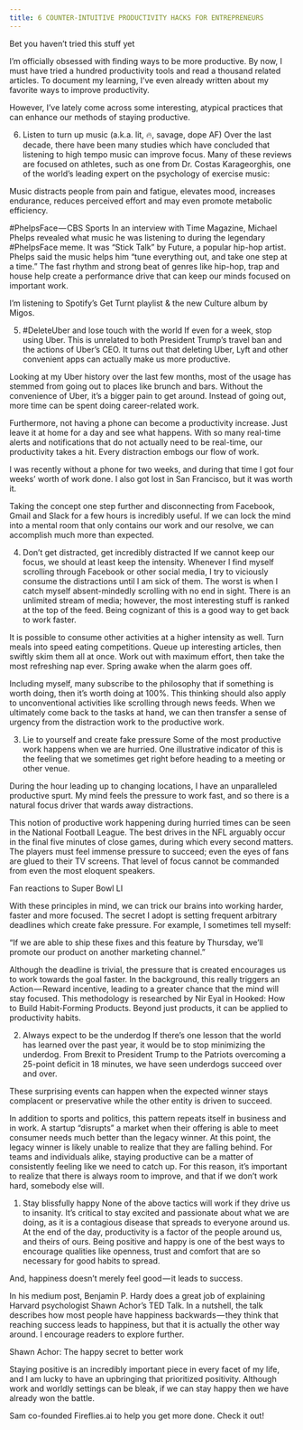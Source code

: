```yaml
---
title: 6 COUNTER-INTUITIVE PRODUCTIVITY HACKS FOR ENTREPRENEURS
---
```


Bet you haven’t tried this stuff yet

I’m officially obsessed with finding ways to be more productive. By now, I must have tried a hundred productivity tools and read a thousand related articles. To document my learning, I’ve even already written about my favorite ways to improve productivity.

However, I’ve lately come across some interesting, atypical practices that can enhance our methods of staying productive.

6. Listen to turn up music (a.k.a. lit, 🔥, savage, dope AF)
Over the last decade, there have been many studies which have concluded that listening to high tempo music can improve focus. Many of these reviews are focused on athletes, such as one from Dr. Costas Karageorghis, one of the world’s leading expert on the psychology of exercise music:

Music distracts people from pain and fatigue, elevates mood, increases endurance, reduces perceived effort and may even promote metabolic efficiency.

#PhelpsFace — CBS Sports
In an interview with Time Magazine, Michael Phelps revealed what music he was listening to during the legendary #PhelpsFace meme. It was “Stick Talk” by Future, a popular hip-hop artist.
Phelps said the music helps him “tune everything out, and take one step at a time.” The fast rhythm and strong beat of genres like hip-hop, trap and house help create a performance drive that can keep our minds focused on important work.

I’m listening to Spotify’s Get Turnt playlist & the new Culture album by Migos.

5. #DeleteUber and lose touch with the world
If even for a week, stop using Uber. This is unrelated to both President Trump’s travel ban and the actions of Uber’s CEO. It turns out that deleting Uber, Lyft and other convenient apps can actually make us more productive.

Looking at my Uber history over the last few months, most of the usage has stemmed from going out to places like brunch and bars. Without the convenience of Uber, it’s a bigger pain to get around. Instead of going out, more time can be spent doing career-related work.

Furthermore, not having a phone can become a productivity increase. Just leave it at home for a day and see what happens. With so many real-time alerts and notifications that do not actually need to be real-time, our productivity takes a hit. Every distraction embogs our flow of work.

I was recently without a phone for two weeks, and during that time I got four weeks’ worth of work done. I also got lost in San Francisco, but it was worth it.

Taking the concept one step further and disconnecting from Facebook, Gmail and Slack for a few hours is incredibly useful. If we can lock the mind into a mental room that only contains our work and our resolve, we can accomplish much more than expected.

4. Don’t get distracted, get incredibly distracted
If we cannot keep our focus, we should at least keep the intensity. Whenever I find myself scrolling through Facebook or other social media, I try to viciously consume the distractions until I am sick of them.
The worst is when I catch myself absent-mindedly scrolling with no end in sight. There is an unlimited stream of media; however, the most interesting stuff is ranked at the top of the feed. Being cognizant of this is a good way to get back to work faster.

It is possible to consume other activities at a higher intensity as well. Turn meals into speed eating competitions. Queue up interesting articles, then swiftly skim them all at once. Work out with maximum effort, then take the most refreshing nap ever. Spring awake when the alarm goes off.

Including myself, many subscribe to the philosophy that if something is worth doing, then it’s worth doing at 100%. This thinking should also apply to unconventional activities like scrolling through news feeds. When we ultimately come back to the tasks at hand, we can then transfer a sense of urgency from the distraction work to the productive work.

3. Lie to yourself and create fake pressure
Some of the most productive work happens when we are hurried. One illustrative indicator of this is the feeling that we sometimes get right before heading to a meeting or other venue.

During the hour leading up to changing locations, I have an unparalleled productive spurt. My mind feels the pressure to work fast, and so there is a natural focus driver that wards away distractions.

This notion of productive work happening during hurried times can be seen in the National Football League. The best drives in the NFL arguably occur in the final five minutes of close games, during which every second matters. The players must feel immense pressure to succeed; even the eyes of fans are glued to their TV screens. That level of focus cannot be commanded from even the most eloquent speakers.

Fan reactions to Super Bowl LI

With these principles in mind, we can trick our brains into working harder, faster and more focused. The secret I adopt is setting frequent arbitrary deadlines which create fake pressure. For example, I sometimes tell myself:

“If we are able to ship these fixes and this feature by Thursday, we’ll promote our product on another marketing channel.”

Although the deadline is trivial, the pressure that is created encourages us to work towards the goal faster. In the background, this really triggers an Action — Reward incentive, leading to a greater chance that the mind will stay focused. This methodology is researched by Nir Eyal in Hooked: How to Build Habit-Forming Products.
Beyond just products, it can be applied to productivity habits.

2. Always expect to be the underdog
If there’s one lesson that the world has learned over the past year, it would be to stop minimizing the underdog. From Brexit to President Trump to the Patriots overcoming a 25-point deficit in 18 minutes, we have seen underdogs succeed over and over.

These surprising events can happen when the expected winner stays complacent or preservative while the other entity is driven to succeed.

In addition to sports and politics, this pattern repeats itself in business and in work. A startup “disrupts” a market when their offering is able to meet consumer needs much better than the legacy winner. At this point, the legacy winner is likely unable to realize that they are falling behind.
For teams and individuals alike, staying productive can be a matter of consistently feeling like we need to catch up. For this reason, it’s important to realize that there is always room to improve, and that if we don’t work hard, somebody else will.

1. Stay blissfully happy
None of the above tactics will work if they drive us to insanity. It’s critical to stay excited and passionate about what we are doing, as it is a contagious disease that spreads to everyone around us.
At the end of the day, productivity is a factor of the people around us, and theirs of ours. Being positive and happy is one of the best ways to encourage qualities like openness, trust and comfort that are so necessary for good habits to spread.

And, happiness doesn’t merely feel good — it leads to success.

In his medium post, Benjamin P. Hardy does a great job of explaining Harvard psychologist Shawn Achor’s TED Talk. In a nutshell, the talk describes how most people have happiness backwards — they think that reaching success leads to happiness, but that it is actually the other way around. I encourage readers to explore further.

Shawn Achor: The happy secret to better work

Staying positive is an incredibly important piece in every facet of my life, and I am lucky to have an upbringing that prioritized positivity. Although work and worldly settings can be bleak, if we can stay happy then we have already won the battle.

Sam co-founded Fireflies.ai to help you get more done. Check it out!


